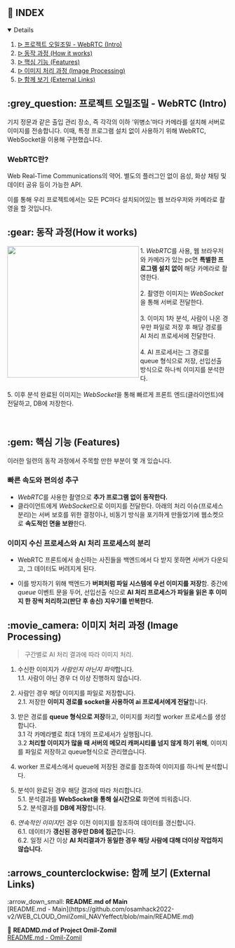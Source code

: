 ## :pencil: INDEX
<details open="open">
<ol>
<li><a href="#intro"> ᐅ  프로젝트 오밀조밀 - WebRTC (Intro)</a></li>
<li><a href="#mechanism"> ᐅ  동작 과정 (How it works)</a></li>
<li><a href="#features"> ᐅ  핵심 기능 (Features)</a></li>
<li><a href="#image-processing"> ᐅ  이미지 처리 과정 (Image Processing)</a></li>
<li><a href="#links"> ᐅ  함께 보기 (External Links)</a></li>
</ol>
</details>

<h2 id="intro"> :grey_question: 프로젝트 오밀조밀 - WebRTC (Intro)</h2>
기지 정문과 같은 출입 관리 장소, 즉 각각의 이하 ‘위병소’마다 카메라를 설치해 서버로 이미지를 전송합니다. 이때, 특정 프로그램 설치 없이 사용하기 위해 WebRTC, WebSocket을 이용해 구현했습니다.

### WebRTC란?
Web Real-Time Communications의 약어. 별도의 플러그인 없이 음성, 화상 채팅 및 데이터 공유 등이 가능한 API.

이를 통해 우리 프로젝트에서는 모든 PC마다 설치되어있는 웹 브라우저와 카메라로 촬영을 할 것입니다.

  
<h2 id="mechanism"> :gear: 동작 과정(How it works)</h2>
<img src="https://user-images.githubusercontent.com/59905641/198444532-6a9e04ca-22d7-4344-93df-5f3118bef4c1.png" align="left" width="300px" height="300px"/>
1. <i>WebRTC</i>를 사용, 웹 브라우저와 카메라가 있는 pc면 <b>특별한 프로그램 설치 없이</b> 해당 카메라로 촬영한다.<br></br>
2. 촬영한 이미지는 <i>WebSocket</i>을 통해 서버로 전달한다.<br><br/>
3. 이미지 1차 분석, 사람이 나온 경우만 파일로 저장 후 해당 경로를 AI 처리 프로세서에 전달한다.<br></br>
4. AI 프로세서는 그 경로를 queue 형식으로 저장, 선입선출 방식으로 하나씩 이미지를 분석한다.<br><br/>
5. 이후 분석 완료된 이미지는 <i>WebSocket</i>을 통해 빠르게 프론트 엔드(클라이언트)에 전달하고, DB에 저장한다.<br></br>

<br clear="left"/>

  
<h2 id="features"> :gem: 핵심 기능 (Features)</h2>

이러한 일련의 동작 과정에서 주목할 만한 부분이 몇 개 있습니다.

### 빠른 속도와 편의성 추구

- <i>WebRTC</i>를 사용한 촬영으로 <b>추가 프로그램 없이 동작한다.</b>
- 클라이언트에게 <i>WebSocket</i>으로 이미지를 전달한다. 아래의 처리 이슈(프로세스 분리)는 서버 보호를 위한 결정이나, 비동기 방식을 포기하게 만들었기에 웹소켓으로 <b>속도적인 면을 보완</b>한다.

 
### 이미지 수신 프로세스와 AI 처리 프로세스의 분리

- WebRTC 프론트에서 송신하는 사진들을 백엔드에서 다 받지 못하면 서버가 다운되고, 그 데이터도 버려지게 된다.

 - 이를 방지하기 위해 백엔드가 <b>버퍼처럼 파일 시스템에 우선 이미지를 저장</b>함. 중간에 <i>queue</i> 이벤트 문을 두어, 선입선출 식으로 <b>AI 처리 프로세스가 파일을 읽은 후 이미지 한 장씩 처리하고(판단 후 송신) 지우기를 반복한다.</b>

  
<h2 id="image-processing"> :movie_camera: 이미지 처리 과정 (Image Processing)</h2>

>구간별로 AI 처리 결과에 따라 이미지 처리.
  

1. 수신한 이미지가 <i>사람인지 아닌지 파악</i>합니다.  
   1.1. 사람이 아닌 경우 더 이상 진행하지 않습니다.


2. 사람인 경우 해당 이미지를 파일로 저장합니다.  
   2.1. 저장한 <b>이미지 경로를 socket을 사용하여 ai 프로세서에게 전달</b>합니다.
  
  
3. 받은 경로를 <b>queue 형식으로 저장</b>하고, 이미지를 처리할 worker 프로세스를 생성합니다.  
   3.1 각 카메라별로 최대 1개의 프로세서가 실행됩니다.  
   3.2 <b>처리할 이미지가 많을 때 서버의 메모리 캐퍼시티를 넘지 않게 하기 위해</b>, 이미지를 파일로 저장하고 queue형식으로 관리했습니다.
  

4. worker 프로세스에서 queue에 저장된 경로를 참조하여 이미지를 하나씩 분석합니다.


5. 분석이 완료된 경우 해당 결과에 따라 처리합니다.  
   5.1. 분석결과를 <b>WebSocket을 통해 실시간으로</b> 화면에 띄워줍니다.  
   5.2. 분석결과를 <b>DB에 저장</b>합니다.


6. <i>연속적인 이미지</i>인 경우 이전 이미지를 참조하여 데이터를 갱신합니다.  
   6.1. 데이터가 <b>갱신된 경우만 DB에 접근</b>합니다.  
   6.2. 일정 시간 이상 <b>AI 처리결과가 동일한 경우 해당 사람에 대해 더이상 작업하지 않습니다.</b>

<h2 id="links"> :arrows_counterclockwise: 함께 보기 (External Links)</h2>
:arrow_down_small: <b>README.md of Main</b><br>
[README.md - Main](https://github.com/osamhack2022-v2/WEB_CLOUD_OmilZomil_NAVYeffect/blob/main/README.md)

:arrow_down_small: <b>READMD.md of Project Omil-Zomil</b><br>
[README.md - Omil-Zomil](https://github.com/osamhack2022-v2/WEB_CLOUD_OmilZomil_NAVYeffect/blob/document/omilzomil/Readme.md)

